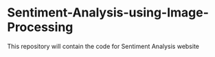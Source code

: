 # Sentiment-Analysis-using-Image-Processing
This repository will contain the code for Sentiment Analysis website

